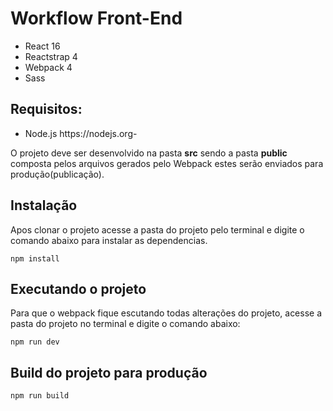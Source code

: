 # Workflow Front-End

- React 16
- Reactstrap 4
- Webpack 4
- Sass

## Requisitos:
- Node.js https://nodejs.org-  

O projeto deve ser desenvolvido na pasta <b>src</b> sendo a pasta <b>public</b> composta pelos arquivos gerados pelo Webpack estes serão enviados para produção(publicação).

## Instalação
Apos clonar o projeto acesse a pasta do projeto pelo terminal e digite o comando abaixo para instalar as dependencias.

```
npm install 

```

## Executando o projeto
Para que o webpack fique escutando todas alterações do projeto, acesse a pasta do projeto no terminal e digite o comando abaixo:

```
npm run dev

```

## Build do projeto para produção

```
npm run build

```
